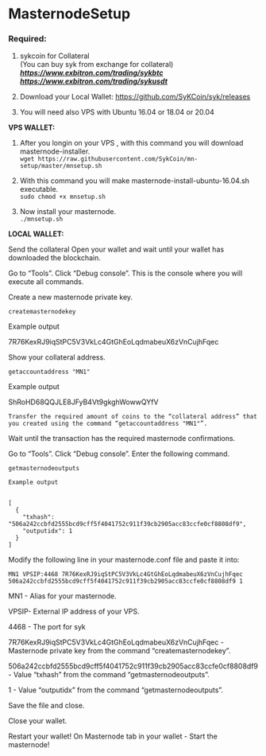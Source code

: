 # MasternodeSetup

### Required:

1. sykcoin for Collateral <br>
(You can buy syk from exchange for collateral) <br>
***https://www.exbitron.com/trading/sykbtc <br>***
***https://www.exbitron.com/trading/sykusdt <br>***

2. Download your Local Wallet: https://github.com/SyKCoin/syk/releases



3. You will need also VPS with Ubuntu 16.04 or 18.04 or 20.04

**VPS WALLET:**

1. After you longin on your VPS , with this command you will download masternode-installer.   
`wget https://raw.githubusercontent.com/SykCoin/mn-setup/master/mnsetup.sh`  


2. With this command you will make masternode-install-ubuntu-16.04.sh executable.  
`sudo chmod +x mnsetup.sh` <br>


3. Now install your masternode.  
`./mnsetup.sh`



**LOCAL WALLET:**

Send the collateral
Open your wallet and wait until your wallet has downloaded the blockchain.

Go to “Tools”.
Click “Debug console”.
This is the console where you will execute all commands.

Create a new masternode private key.

```
createmasternodekey
```

Example output

7R76KexRJ9iqStPC5V3VkLc4GtGhEoLqdmabeuX6zVnCujhFqec

Show your collateral address.
```
getaccountaddress "MN1"
```

Example output

ShRoHD68QQJLE8JFyB4Vt9gkghWowwQYfV
```
Transfer the required amount of coins to the “collateral address” that you created using the command “getaccountaddress "MN1"”.
```
Wait until the transaction has the required masternode confirmations.

Go to “Tools”.
Click “Debug console”.
Enter the following command.
```
getmasternodeoutputs
```
```
Example output


[
  {
    "txhash": "506a242ccbfd2555bcd9cff5f4041752c911f39cb2905acc83ccfe0cf8808df9",
    "outputidx": 1
  }
]
```

Modify the following line in your masternode.conf file and paste it into:
```
MN1 VPSIP:4468 7R76KexRJ9iqStPC5V3VkLc4GtGhEoLqdmabeuX6zVnCujhFqec 506a242ccbfd2555bcd9cff5f4041752c911f39cb2905acc83ccfe0cf8808df9 1
```
MN1 - Alias for your masternode.

VPSIP- External IP address of your VPS.

4468 - The port for syk

7R76KexRJ9iqStPC5V3VkLc4GtGhEoLqdmabeuX6zVnCujhFqec - Masternode private key from the command “createmasternodekey”.

506a242ccbfd2555bcd9cff5f4041752c911f39cb2905acc83ccfe0cf8808df9 - Value “txhash” from the command “getmasternodeoutputs”.

1 - Value “outputidx” from the command “getmasternodeoutputs”.


Save the file and close.

Close your wallet.

Restart your wallet! 
On Masternode tab in your wallet - Start the masternode! 

